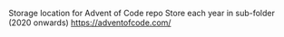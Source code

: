 Storage location for Advent of Code repo
Store each year in sub-folder (2020 onwards)
https://adventofcode.com/
